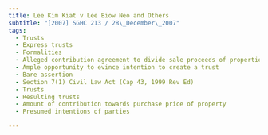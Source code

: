 ```yaml
---
title: Lee Kim Kiat v Lee Biow Neo and Others 
subtitle: "[2007] SGHC 213 / 28\_December\_2007"
tags:
  - Trusts
  - Express trusts
  - Formalities
  - Alleged contribution agreement to divide sale proceeds of properties sold in public auction
  - Ample opportunity to evince intention to create a trust
  - Bare assertion
  - Section 7(1) Civil Law Act (Cap 43, 1999 Rev Ed)
  - Trusts
  - Resulting trusts
  - Amount of contribution towards purchase price of property
  - Presumed intentions of parties

---
```



